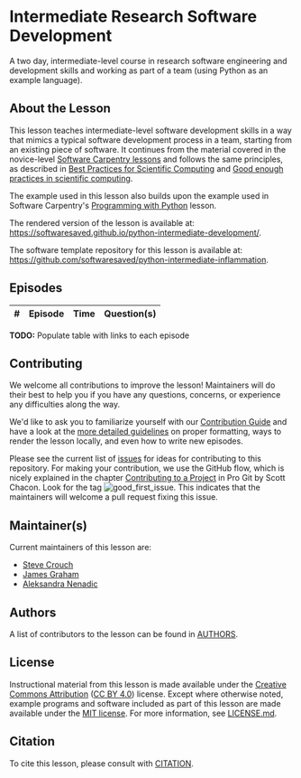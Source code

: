 # Intermediate Research Software Development

A two day, intermediate-level course in research software engineering and development skills and working as part of a team (using Python as an example language).

## About the Lesson

This lesson teaches intermediate-level software development skills in a way that mimics a typical software development process in a team,
starting from an existing piece of software.
It continues from the material covered in the novice-level [Software Carpentry lessons][swc-lessons] and follows the same principles,
as described in [Best Practices for Scientific Computing][best-practices] and
[Good enough practices in scientific computing][good-practices].

The example used in this lesson also builds upon the example used in Software Carpentry's [Programming with Python][programming-with-python] lesson.

The rendered version of the lesson is available at:
<https://softwaresaved.github.io/python-intermediate-development/>.

The software template repository for this lesson is available at:
<https://github.com/softwaresaved/python-intermediate-inflammation>.


## Episodes

| # |  Episode | Time | Question(s) |
|--:|:---------|:----:|:------------|

**TODO:** Populate table with links to each episode


## Contributing

We welcome all contributions to improve the lesson! Maintainers will do their best to help you if you have any
questions, concerns, or experience any difficulties along the way.

We'd like to ask you to familiarize yourself with our [Contribution Guide](CONTRIBUTING.md) and have a look at
the [more detailed guidelines][lesson-example] on proper formatting, ways to render the lesson locally, and even
how to write new episodes.

Please see the current list of [issues][issues] for ideas for contributing to this
repository. For making your contribution, we use the GitHub flow, which is
nicely explained in the chapter [Contributing to a Project](http://git-scm.com/book/en/v2/GitHub-Contributing-to-a-Project) in Pro Git
by Scott Chacon.
Look for the tag ![good_first_issue](https://img.shields.io/badge/-good%20first%20issue-gold.svg). This indicates that the maintainers will welcome a pull request fixing this issue.


## Maintainer(s)

Current maintainers of this lesson are:

* [Steve Crouch][steve-crouch]
* [James Graham][james-graham]
* [Aleksandra Nenadic][aleksandra-nenadic]


## Authors

A list of contributors to the lesson can be found in [AUTHORS](AUTHORS).


## License

Instructional material from this lesson is made available under the
[Creative Commons Attribution][cc-by-human] ([CC BY 4.0][cc-by-legal]) license. Except where
otherwise noted, example programs and software included as part of this lesson are made available
under the [MIT license][mit-license]. For more information, see [LICENSE.md](LICENSE.md).

## Citation

To cite this lesson, please consult with [CITATION](CITATION).

[swc-lessons]: https://software-carpentry.org/lessons/
[best-practices]: http://journals.plos.org/plosbiology/article?id=10.1371/journal.pbio.1001745
[good-practices]: http://journals.plos.org/ploscompbiol/article?id=10.1371/journal.pcbi.1005510
[programming-with-python]: https://swcarpentry.github.io/python-novice-inflammation/
[lesson-example]: https://carpentries.github.io/lesson-example
[issues]: https://github.com/softwaresaved/swc-intermediate-lesson/issues
[steve-crouch]: https://github.com/steve-crouch
[james-graham]: https://github.com/jag1g13
[aleksandra-nenadic]: https://github.com/anenadic
[cc-by-human]: https://creativecommons.org/licenses/by/4.0/
[cc-by-legal]: https://creativecommons.org/licenses/by/4.0/legalcode
[mit-license]: https://opensource.org/licenses/MIT
